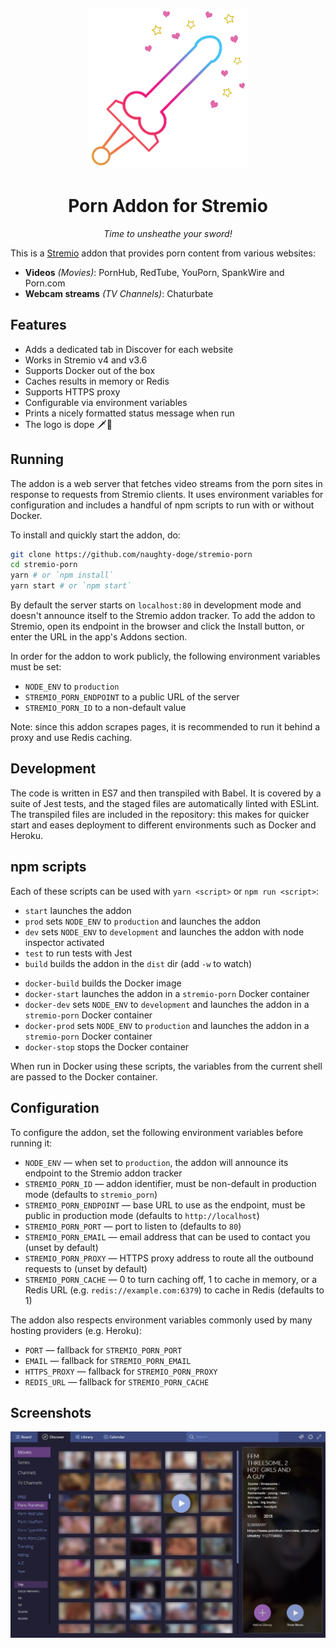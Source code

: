 <p align="center">
  <img src="/static/logo.png">
</p>
<h1 align="center" style="border: 0">Porn Addon for Stremio</h1>
<p align="center">
  <em>Time to unsheathe your sword!</em>
</p>

This is a [Stremio](https://www.stremio.com/) addon that provides porn content from various websites:

- __Videos__ _(Movies)_: PornHub, RedTube, YouPorn, SpankWire and Porn.com
- __Webcam streams__ _(TV Channels)_: Chaturbate


## Features

- Adds a dedicated tab in Discover for each website
- Works in Stremio v4 and v3.6
- Supports Docker out of the box
- Caches results in memory or Redis
- Supports HTTPS proxy
- Configurable via environment variables
- Prints a nicely formatted status message when run
- The logo is dope 🗡💖


## Running

The addon is a web server that fetches video streams from the porn sites in response to requests from Stremio clients. It uses environment variables for configuration and includes a handful of npm scripts to run with or without Docker.

To install and quickly start the addon, do:

```bash
git clone https://github.com/naughty-doge/stremio-porn
cd stremio-porn
yarn # or `npm install`
yarn start # or `npm start`
```

By default the server starts on `localhost:80` in development mode and doesn't announce itself to the Stremio addon tracker. To add the addon to Stremio, open its endpoint in the browser and click the Install button, or enter the URL in the app's Addons section.

In order for the addon to work publicly, the following environment variables must be set:
- `NODE_ENV` to `production`
- `STREMIO_PORN_ENDPOINT` to a public URL of the server
- `STREMIO_PORN_ID` to a non-default value

Note: since this addon scrapes pages, it is recommended to run it behind a proxy and use Redis caching.


## Development

The code is written in ES7 and then transpiled with Babel. It is covered by a suite of Jest tests, and the staged files are automatically linted with ESLint. The transpiled files are included in the repository: this makes for quicker start and eases deployment to different environments such as Docker and Heroku.


## npm scripts

Each of these scripts can be used with `yarn <script>` or `npm run <script>`:

- `start` launches the addon
- `prod` sets `NODE_ENV` to `production` and launches the addon
- `dev` sets `NODE_ENV` to `development` and launches the addon with node inspector activated
- `test` to run tests with Jest
- `build` builds the addon in the `dist` dir (add `-w` to watch)

* `docker-build` builds the Docker image
* `docker-start` launches the addon in a `stremio-porn` Docker container
* `docker-dev` sets `NODE_ENV` to `development` and launches the addon in a `stremio-porn` Docker container
* `docker-prod` sets `NODE_ENV` to `production` and launches the addon in a `stremio-porn` Docker container
* `docker-stop` stops the Docker container

When run in Docker using these scripts, the variables from the current shell are passed to the Docker container.


## Configuration

To configure the addon, set the following environment variables before running it:

- `NODE_ENV` — when set to `production`, the addon will announce its endpoint to the Stremio addon tracker
- `STREMIO_PORN_ID` — addon identifier, must be non-default in production mode (defaults to `stremio_porn`)
- `STREMIO_PORN_ENDPOINT` — base URL to use as the endpoint, must be public in production mode (defaults to `http://localhost`)
- `STREMIO_PORN_PORT` — port to listen to (defaults to `80`)
- `STREMIO_PORN_EMAIL` — email address that can be used to contact you (unset by default)
- `STREMIO_PORN_PROXY` — HTTPS proxy address to route all the outbound requests to (unset by default)
- `STREMIO_PORN_CACHE` — 0 to turn caching off, 1 to cache in memory, or a Redis URL (e.g. `redis://example.com:6379`) to cache in Redis (defaults to 1)


The addon also respects environment variables commonly used by many hosting providers (e.g. Heroku):

- `PORT` — fallback for `STREMIO_PORN_PORT`
- `EMAIL` — fallback for `STREMIO_PORN_EMAIL`
- `HTTPS_PROXY` — fallback for `STREMIO_PORN_PROXY`
- `REDIS_URL` — fallback for `STREMIO_PORN_CACHE`


## Screenshots

![Discover](/static/screenshot_discover.jpg)
